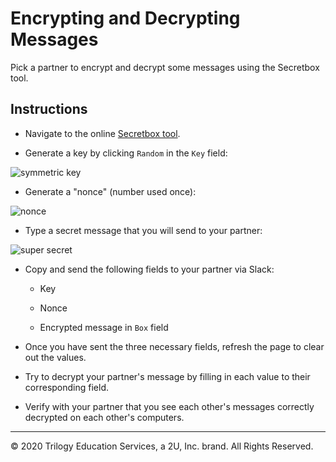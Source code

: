 # Encrypting and Decrypting Messages

Pick a partner to encrypt and decrypt some messages using the Secretbox tool.

## Instructions

* Navigate to the online [Secretbox tool](https://tweetnacl.js.org/#/secretbox).

* Generate a key by clicking `Random` in the `Key` field:

![symmetric key](Images/symmetric-key.png)

* Generate a "nonce" (number used once):

![nonce](Images/symmetric-nonce.png)

* Type a secret message that you will send to your partner:

![super secret](Images/symmetric-message.png)

* Copy and send the following fields to your partner via Slack:

  * Key

  * Nonce

  * Encrypted message in `Box` field

* Once you have sent the three necessary fields, refresh the page to clear out the values.

* Try to decrypt your partner's message by filling in each value to their corresponding field.

* Verify with your partner that you see each other's messages correctly decrypted on each other's computers.

---

© 2020 Trilogy Education Services, a 2U, Inc. brand. All Rights Reserved.
